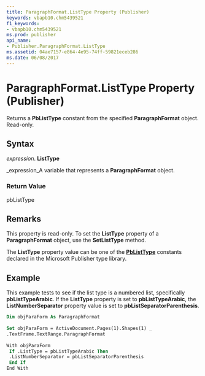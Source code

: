 ```yaml
---
title: ParagraphFormat.ListType Property (Publisher)
keywords: vbapb10.chm5439521
f1_keywords:
- vbapb10.chm5439521
ms.prod: publisher
api_name:
- Publisher.ParagraphFormat.ListType
ms.assetid: 04ae7157-e864-4e95-74ff-59821eceb286
ms.date: 06/08/2017
---
```



# ParagraphFormat.ListType Property (Publisher)

Returns a **PbListType** constant from the specified **ParagraphFormat** object. Read-only.


## Syntax

 _expression_. **ListType**

 _expression_A variable that represents a **ParagraphFormat** object.


### Return Value

pbListType


## Remarks

This property is read-only. To set the **ListType** property of a **ParagraphFormat** object, use the **SetListType** method.

The **ListType** property value can be one of the **[PbListType](pblisttype-enumeration-publisher.md)** constants declared in the Microsoft Publisher type library.


## Example

This example tests to see if the list type is a numbered list, specifically **pbListTypeArabic**. If the **ListType** property is set to **pbListTypeArabic**, the **ListNumberSeparator** property value is set to **pbListSeparatorParenthesis**.


```vb
Dim objParaForm As ParagraphFormat 
 
Set objParaForm = ActiveDocument.Pages(1).Shapes(1) _ 
.TextFrame.TextRange.ParagraphFormat 
 
With objParaForm 
 If .ListType = pbListTypeArabic Then 
 .ListNumberSeparator = pbListSeparatorParenthesis 
 End If 
End With 
 

```


